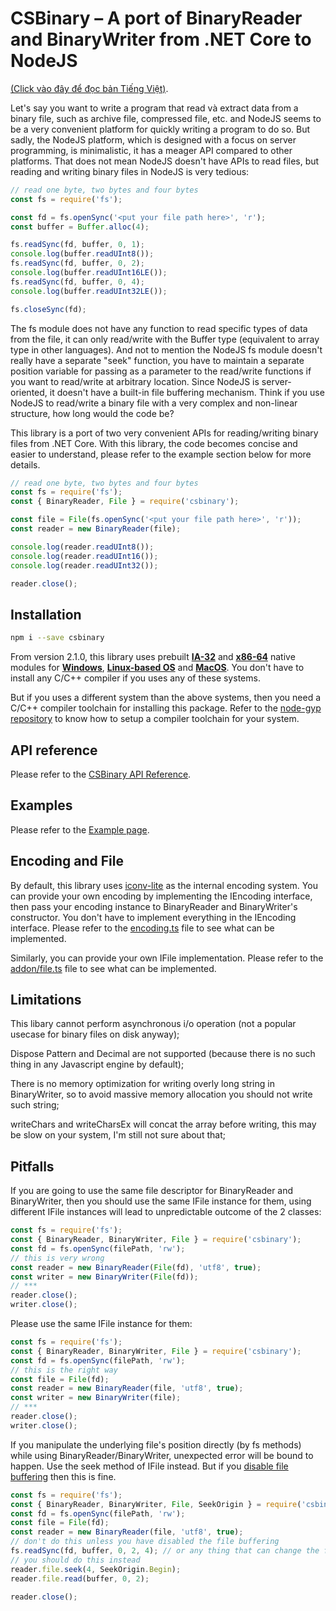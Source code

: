 <h1 style="line-height: initial;">CSBinary – A port of BinaryReader and BinaryWriter from .NET Core to NodeJS</h1>

[(Click vào đây để đọc bản Tiếng Việt)](https://github.com/Meigyoku-Thmn/CSBinary/blob/master/README_VI.md).

Let's say you want to write a program that read và extract data from a binary file, such as archive file, compressed file, etc. and NodeJS seems to be a very convenient platform for quickly writing a program to do so. But sadly, the NodeJS platform, which is designed with a focus on server programming, is minimalistic, it has a meager API compared to other platforms. That does not mean NodeJS doesn't have APIs to read files, but reading and writing binary files in NodeJS is very tedious:
```js
// read one byte, two bytes and four bytes
const fs = require('fs');

const fd = fs.openSync('<put your file path here>', 'r');
const buffer = Buffer.alloc(4);

fs.readSync(fd, buffer, 0, 1);
console.log(buffer.readUInt8());
fs.readSync(fd, buffer, 0, 2);
console.log(buffer.readUInt16LE());
fs.readSync(fd, buffer, 0, 4);
console.log(buffer.readUInt32LE());

fs.closeSync(fd);
```
The fs module does not have any function to read specific types of data from the file, it can only read/write with the Buffer type (equivalent to array type in other languages). And not to mention the NodeJS fs module doesn't really have a separate "seek" function, you have to maintain a separate position variable for passing as a parameter to the read/write functions if you want to read/write at arbitrary location. Since NodeJS is server-oriented, it doesn't have a built-in file buffering mechanism. Think if you use NodeJS to read/write a binary file with a very complex and non-linear structure, how long would the code be?

This library is a port of two very convenient APIs for reading/writing binary files from .NET Core. With this library, the code becomes concise and easier to understand, please refer to the example section below for more details.

```js
// read one byte, two bytes and four bytes
const fs = require('fs');
const { BinaryReader, File } = require('csbinary');

const file = File(fs.openSync('<put your file path here>', 'r'));
const reader = new BinaryReader(file);

console.log(reader.readUInt8());
console.log(reader.readUInt16());
console.log(reader.readUInt32());

reader.close();
```
## Installation
```bash
npm i --save csbinary
```
From version 2.1.0, this library uses prebuilt [__IA-32__](https://en.wikipedia.org/wiki/IA-32) and [__x86-64__](https://en.wikipedia.org/wiki/X86-64) native modules for [__Windows__](https://en.wikipedia.org/wiki/Microsoft_Windows), [__Linux-based OS__](https://en.wikipedia.org/wiki/Linux) and [__MacOS__](https://en.wikipedia.org/wiki/MacOS). You don't have to install any C/C++ compiler if you uses any of these systems.

But if you uses a different system than the above systems, then you need a C/C++ compiler toolchain for installing this package.
Refer to the [node-gyp repository](https://github.com/nodejs/node-gyp) to
know how to setup a compiler toolchain for your system.

## API reference
Please refer to the [CSBinary API Reference](https://meigyoku-thmn.github.io/CSBinary/).

## Examples
Please refer to the [Example page](https://github.com/Meigyoku-Thmn/CSBinary/blob/master/EXAMPLE.md).

## Encoding and File
By default, this library uses [iconv-lite](https://github.com/ashtuchkin/iconv-lite) as the internal encoding system. You can provide your own encoding by implementing the IEncoding interface,
then pass your encoding instance to BinaryReader and BinaryWriter's constructor.
You don't have to implement everything in the IEncoding interface.
Please refer to the [encoding.ts](https://github.com/Meigyoku-Thmn/CSBinary/blob/master/src/encoding.ts) file
to see what can be implemented.

Similarly, you can provide your own IFile implementation.
Please refer to the [addon/file.ts](https://github.com/Meigyoku-Thmn/CSBinary/blob/master/src/addon/file.ts) file
to see what can be implemented.

## Limitations
This libary cannot perform asynchronous i/o operation (not a popular usecase for binary files on disk anyway);

Dispose Pattern and Decimal are not supported (because there is no such thing in any Javascript engine by default);

There is no memory optimization for writing overly long string in BinaryWriter,
so to avoid massive memory allocation you should not write such string;

writeChars and writeCharsEx will concat the array before writing,
this may be slow on your system, I'm still not sure about that;

## Pitfalls
If you are going to use the same file descriptor for BinaryReader and BinaryWriter,
then you should use the same IFile instance for them, using different IFile instances
will lead to unpredictable outcome of the 2 classes:
```js
const fs = require('fs');
const { BinaryReader, BinaryWriter, File } = require('csbinary');
const fd = fs.openSync(filePath, 'rw');
// this is very wrong
const reader = new BinaryReader(File(fd), 'utf8', true);
const writer = new BinaryWriter(File(fd));
// ***
reader.close();
writer.close();
```
Please use the same IFile instance for them:
```js
const fs = require('fs');
const { BinaryReader, BinaryWriter, File } = require('csbinary');
const fd = fs.openSync(filePath, 'rw');
// this is the right way
const file = File(fd);
const reader = new BinaryReader(file, 'utf8', true);
const writer = new BinaryWriter(file);
// ***
reader.close();
writer.close();
```
If you manipulate the underlying file's position directly (by fs methods) while
using BinaryReader/BinaryWriter, unexpected error will be bound to happen.
Use the seek method of IFile instead.
But if you [disable file buffering](https://meigyoku-thmn.github.io/CSBinary/interfaces/ifile.html#setbufsize) then this is fine.
```js
const fs = require('fs');
const { BinaryReader, BinaryWriter, File, SeekOrigin } = require('csbinary');
const fd = fs.openSync(filePath, 'rw');
const file = File(fd);
const reader = new BinaryReader(file, 'utf8', true);
// don't do this unless you have disabled the file buffering
fs.readSync(fd, buffer, 0, 2, 4); // or any thing that can change the file's position
// you should do this instead
reader.file.seek(4, SeekOrigin.Begin);
reader.file.read(buffer, 0, 2);

reader.close();
```
